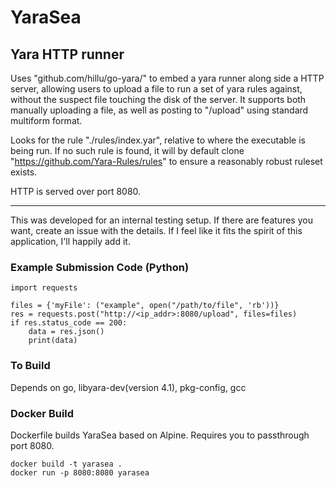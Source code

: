 # YaraSea

## Yara HTTP runner

Uses "github.com/hillu/go-yara/" to embed a yara runner along side a HTTP server, allowing users to upload a file to run a set of yara rules against, without the suspect file touching the disk of the server. It supports both manually uploading a file, as well as posting to "/upload" using standard multiform format.

Looks for the rule "./rules/index.yar", relative to where the executable is being run. If no such rule is found, it will by default clone "https://github.com/Yara-Rules/rules" to ensure a reasonably robust ruleset exists.

HTTP is served over port 8080.
___________
This was developed for an internal testing setup. If there are features you want, create an issue with the details. If I feel like it fits the spirit of this application, I'll happily add it. 

### Example Submission Code (Python)
```
import requests

files = {'myFile': ("example", open("/path/to/file", 'rb'))}
res = requests.post("http://<ip_addr>:8080/upload", files=files)
if res.status_code == 200:
    data = res.json()
    print(data)

```

### To Build

Depends on go, libyara-dev(version 4.1), pkg-config, gcc

### Docker Build

Dockerfile builds YaraSea based on Alpine. Requires you to passthrough port 8080.
```
docker build -t yarasea .
docker run -p 8080:8080 yarasea
```

